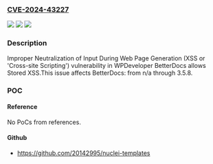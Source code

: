 ### [CVE-2024-43227](https://cve.mitre.org/cgi-bin/cvename.cgi?name=CVE-2024-43227)
![](https://img.shields.io/static/v1?label=Product&message=BetterDocs&color=blue)
![](https://img.shields.io/static/v1?label=Version&message=n%2Fa&color=blue)
![](https://img.shields.io/static/v1?label=Vulnerability&message=CWE-79%20Improper%20Neutralization%20of%20Input%20During%20Web%20Page%20Generation%20(XSS%20or%20'Cross-site%20Scripting')&color=brighgreen)

### Description

Improper Neutralization of Input During Web Page Generation (XSS or 'Cross-site Scripting') vulnerability in WPDeveloper BetterDocs allows Stored XSS.This issue affects BetterDocs: from n/a through 3.5.8.

### POC

#### Reference
No PoCs from references.

#### Github
- https://github.com/20142995/nuclei-templates

